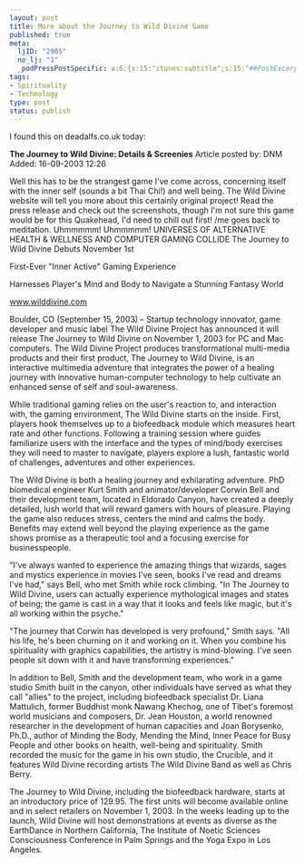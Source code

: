 ```yaml
--- 
layout: post
title: More about the Journey to Wild Divine Game
published: true
meta: 
  ljID: "2905"
  no_lj: "1"
  _podPressPostSpecific: a:6:{s:15:"itunes:subtitle";s:15:"##PostExcerpt##";s:14:"itunes:summary";s:15:"##PostExcerpt##";s:15:"itunes:keywords";s:17:"##WordPressCats##";s:13:"itunes:author";s:10:"##Global##";s:15:"itunes:explicit";s:7:"Default";s:12:"itunes:block";s:7:"Default";}
tags: 
- Spirituality
- Technology
type: post
status: publish
---
```

I found this on deadalfs.co.uk today:

<strong>The Journey to Wild Divine: Details &amp; Screenies</strong>
Article posted by: DNM
Added: 16-09-2003 12:26

Well this has to be the strangest game I've come across, concerning itself with the inner self (sounds a bit Thai Chi!) and well being. The Wild Divine website will tell you more about this certainly original project! Read the press release and check out the screenshots, though I'm not sure this game would be for this Quakehead, I'd need to chill out first! /me goes back to meditation. Uhmmmmm! Uhmmmmm! UNIVERSES OF ALTERNATIVE HEALTH &amp; WELLNESS AND COMPUTER GAMING COLLIDE
The Journey to Wild Divine Debuts November 1st

First-Ever "Inner Active" Gaming Experience

Harnesses Player's Mind and Body to Navigate a Stunning Fantasy World

www.wilddivine.com

Boulder, CO (September 15, 2003) – Startup technology innovator, game developer and music label The Wild Divine Project has announced it will release The Journey to Wild Divine on November 1, 2003 for PC and Mac computers. The Wild Divine Project produces transformational multi-media products and their first product, The Journey to Wild Divine, is an interactive multimedia adventure that integrates the power of a healing journey with innovative human-computer technology to help cultivate an enhanced sense of self and soul-awareness.

While traditional gaming relies on the user's reaction to, and interaction with, the gaming environment, The Wild Divine starts on the inside. First, players hook themselves up to a biofeedback module which measures heart rate and other functions. Following a training session where guides familiarize users with the interface and the types of mind/body exercises they will need to master to navigate, players explore a lush, fantastic world of challenges, adventures and other experiences.

The Wild Divine is both a healing journey and exhilarating adventure. PhD biomedical engineer Kurt Smith and animator/developer Corwin Bell and their development team, located in Eldorado Canyon, have created a deeply detailed, lush world that will reward gamers with hours of pleasure. Playing the game also reduces stress, centers the mind and calms the body. Benefits may extend well beyond the playing experience as the game shows promise as a therapeutic tool and a focusing exercise for businesspeople.

"I've always wanted to experience the amazing things that wizards, sages and mystics experience in movies I've seen, books I've read and dreams I've had," says Bell, who met Smith while rock climbing. "In The Journey to Wild Divine, users can actually experience mythological images and states of being; the game is cast in a way that it looks and feels like magic, but it's all working within the psyche."

"The journey that Corwin has developed is very profound," Smith says. "All his life, he's been churning on it and working on it. When you combine his spirituality with graphics capabilities, the artistry is mind-blowing. I've seen people sit down with it and have transforming experiences."

In addition to Bell, Smith and the development team, who work in a game studio Smith built in the canyon, other individuals have served as what they call "allies" to the project, including biofeedback specialist Dr. Liana Mattulich, former Buddhist monk Nawang Khechog, one of Tibet's foremost world musicians and composers, Dr. Jean Houston, a world renowned researcher in the development of human capacities and Joan Borysenko, Ph.D., author of Minding the Body, Mending the Mind, Inner Peace for Busy People and other books on health, well-being and spirituality. Smith recorded the music for the game in his own studio, the Crucible, and it features Wild Divine recording artists The Wild Divine Band as well as Chris Berry.

The Journey to Wild Divine, including the biofeedback hardware, starts at an introductory price of 129.95. The first units will become available online and in select retailers on November 1, 2003. In the weeks leading up to the launch, Wild Divine will host demonstrations at events as diverse as the EarthDance in Northern California, The Institute of Noetic Sciences Consciousness Conference in Palm Springs and the Yoga Expo in Los Angeles.
